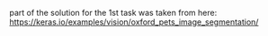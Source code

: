 part of the solution for the 1st task was taken from here: https://keras.io/examples/vision/oxford_pets_image_segmentation/
